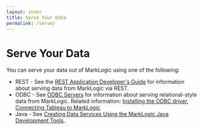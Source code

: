 ```yaml
---
layout: inner
title: Serve Your Data
permalink: /serve/
---
```


# Serve Your Data

You can serve your data out of MarkLogic using one of the following:
- REST - See the [REST Application Developer's Guide](https://docs.marklogic.com/guide/rest-dev) for information about serving data from MarkLogic via REST.
- ODBC - See [ODBC Servers](https://docs.marklogic.com/guide/admin/odbc) for information about serving relational-style data from MarkLogic. Related information: [Installing the ODBC driver](https://docs.marklogic.com/guide/sql/odbc-driver), [Connecting Tableau to MarkLogic](https://docs.marklogic.com/guide/sql/tableau)
- Java - See [Creating Data Services Using the MarkLogic Java Development Tools](https://docs.marklogic.com/guide/java/DataServices).